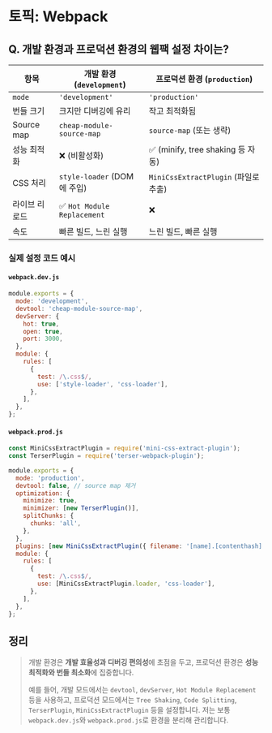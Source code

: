 # 토픽: Webpack

## Q. 개발 환경과 프로덕션 환경의 웹팩 설정 차이는?

| 항목          | 개발 환경 (`development`)   | 프로덕션 환경 (`production`)         |
| ------------- | --------------------------- | ------------------------------------ |
| `mode`        | `'development'`             | `'production'`                       |
| 번들 크기     | 크지만 디버깅에 유리        | 작고 최적화됨                        |
| Source map    | `cheap-module-source-map`   | `source-map` (또는 생략)             |
| 성능 최적화   | ❌ (비활성화)               | ✅ (minify, tree shaking 등 자동)    |
| CSS 처리      | `style-loader` (DOM에 주입) | `MiniCssExtractPlugin` (파일로 추출) |
| 라이브 리로드 | ✅ `Hot Module Replacement` | ❌                                   |
| 속도          | 빠른 빌드, 느린 실행        | 느린 빌드, 빠른 실행                 |

### 실제 설정 코드 예시

#### `webpack.dev.js`

```js
module.exports = {
  mode: 'development',
  devtool: 'cheap-module-source-map',
  devServer: {
    hot: true,
    open: true,
    port: 3000,
  },
  module: {
    rules: [
      {
        test: /\.css$/,
        use: ['style-loader', 'css-loader'],
      },
    ],
  },
};
```

#### `webpack.prod.js`

```js
const MiniCssExtractPlugin = require('mini-css-extract-plugin');
const TerserPlugin = require('terser-webpack-plugin');

module.exports = {
  mode: 'production',
  devtool: false, // source map 제거
  optimization: {
    minimize: true,
    minimizer: [new TerserPlugin()],
    splitChunks: {
      chunks: 'all',
    },
  },
  plugins: [new MiniCssExtractPlugin({ filename: '[name].[contenthash].css' })],
  module: {
    rules: [
      {
        test: /\.css$/,
        use: [MiniCssExtractPlugin.loader, 'css-loader'],
      },
    ],
  },
};
```

## 정리

> 개발 환경은 **개발 효율성과 디버깅 편의성**에 초점을 두고,
> 프로덕션 환경은 **성능 최적화와 번들 최소화**에 집중합니다.
>
> 예를 들어, 개발 모드에서는 `devtool`, `devServer`, `Hot Module Replacement` 등을 사용하고,
> 프로덕션 모드에서는 `Tree Shaking`, `Code Splitting`, `TerserPlugin`, `MiniCssExtractPlugin` 등을 설정합니다.
> 저는 보통 `webpack.dev.js`와 `webpack.prod.js`로 환경을 분리해 관리합니다.
